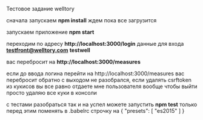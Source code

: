 Тестовое задание welltory

сначала запускаем
**npm install**
ждем пока все загрузится

запускаем приложение
**npm start**

переходим по адресу 
**http://localhost:3000/login**
данные для входа 
**testfront@welltory.com**
**testwell**

вас перебросит на 
**http://localhost:3000/measures**

если до ввода логина перейти на http://localhost:3000/measures вас перебросит обратно
с выходом не разобрался, если удалять csrftoken из кукисов вы все равно отдаете мне пользователя
вообще чтобы выйти просто удаляю все куки в консоли

с тестами разобраться так и на успел
можете запустить
**npm test**
только перед этим поменять в .babelrc строчку на 
{
  "presets": [
    "es2015"
  ]
}

